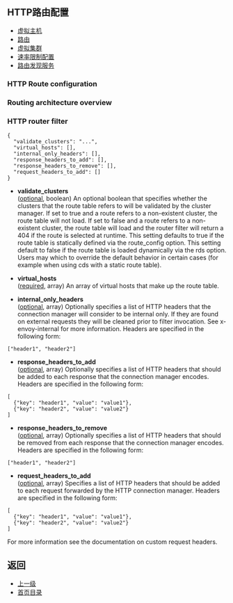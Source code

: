 ## HTTP路由配置

- [虚拟主机](HTTPRouteconfiguration/Virtualhost.md)
- [路由](HTTPRouteconfiguration/Route.md)
- [虚拟集群](HTTPRouteconfiguration/Virtualcluster.md)
- [速率限制配置](HTTPRouteconfiguration/Ratelimitconfiguration.md)
- [路由发现服务](HTTPRouteconfiguration/RoutediscoveryserviceRDS.md)

### HTTP Route configuration
### Routing architecture overview
### HTTP router filter
```
{
  "validate_clusters": "...",
  "virtual_hosts": [],
  "internal_only_headers": [],
  "response_headers_to_add": [],
  "response_headers_to_remove": [],
  "request_headers_to_add": []
}
```
- **validate_clusters**</br>
	([optional](#), boolean) An optional boolean that specifies whether the clusters that the route table refers to will be validated by the cluster manager. If set to true and a route refers to a non-existent cluster, the route table will not load. If set to false and a route refers to a non-existent cluster, the route table will load and the router filter will return a 404 if the route is selected at runtime. This setting defaults to true if the route table is statically defined via the route_config option. This setting default to false if the route table is loaded dynamically via the rds option. Users may which to override the default behavior in certain cases (for example when using cds with a static route table).

- **virtual_hosts**</br>
	([required](#), array) An array of virtual hosts that make up the route table.

- **internal_only_headers**</br>
	([optional](#), array) Optionally specifies a list of HTTP headers that the connection manager will consider to be internal only. If they are found on external requests they will be cleaned prior to filter invocation. See x-envoy-internal for more information. Headers are specified in the following form:


```
["header1", "header2"]
```
- **response_headers_to_add**</br>
	([optional](#), array) Optionally specifies a list of HTTP headers that should be added to each response that the connection manager encodes. Headers are specified in the following form:


```
[
  {"key": "header1", "value": "value1"},
  {"key": "header2", "value": "value2"}
]
```
- **response_headers_to_remove**</br>
	([optional](#), array) Optionally specifies a list of HTTP headers that should be removed from each response that the connection manager encodes. Headers are specified in the following form:


```
["header1", "header2"]
```
- **request_headers_to_add**</br>
	([optional](#), array) Specifies a list of HTTP headers that should be added to each request forwarded by the HTTP connection manager. Headers are specified in the following form:


```
[
  {"key": "header1", "value": "value1"},
  {"key": "header2", "value": "value2"}
]
```
For more information see the documentation on custom request headers.


## 返回
- [上一级](../v1APIreference.md)
- [首页目录](../README.md)